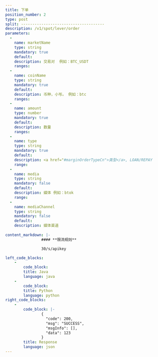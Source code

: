 ```yaml
---
title: 下单
position_number: 2
type: post
split: -------------------------------------
description: /v1/spot/lever/order
parameters:
  -
    name: marketName
    type: string
    mandatory: true
    default:
    description: 交易对  例如：BTC_USDT
    ranges:
  -
    name: coinName
    type: string
    mandatory: true
    default:
    description: 币种，小写。 例如：btc
    ranges:
  -
    name: amount
    type: number
    mandatory: true
    default:
    description: 数量
    ranges:
  -
    name: type
    type: string
    mandatory: true
    default:
    description: <a href="#marginOrderTypeCn">类型</a>, LOAN/REPAY
    range:
  -
    name: media
    type: string
    mandatory: false
    default:
    description: 媒体 例如：btok
    range:
  -
    name: mediaChannel
    type: string
    mandatory: false
    default:
    description: 媒体渠道
      
content_markdown: |-
                #### **限流规则**

                30/s/apikey

left_code_blocks:
    -
        code_block:
        title: Java
        language: java
    -
        code_block:
        title: Python
        language: python
right_code_blocks:
    -
        code_block: |-
                {
                  "code": 200,
                  "msg": "SUCCESS",
                  "msgInfo": [],
                  "data": 123
                }
        title: Response
        language: json
---
```

